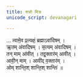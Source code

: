 ```yaml
---
title: शन्नो मित्रः
unicode_script: devanagari

---
```

<div class="js_include" includetitle="false" newlevelforh1="2" unfilled url="../shanno_mitraH"></div>  

… त्वामे॒व प्र॒त्यक्षं॒ ब्रह्माऽवा॑दिषम् ।  
ऋ॒तम् अ॑वादिषम् । स॒त्यम् अ॑वादिषम् ।  
तन् माम् आ॑वीत् । तद्व॒क्तार॑म् आवीत् ।  
आवी॒न् माम् । आवी॑द् व॒क्तार॑म् ।  
ओम् शान्ति॒श् शान्ति॒श् शान्तिः॑ ॥